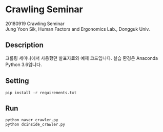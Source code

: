 Crawling Seminar
=============

20180919 Crawling Seminar\
Jung Yoon Sik, Human Factors and Ergonomics Lab., Dongguk Univ.

## Description
크롤링 세미나에서 사용했던 발표자료와 예제 코드입니다.
실습 환경은 Anaconda Python 3.6입니다.

## Setting
<pre><code>pip install -r requirements.txt</code></pre>


## Run
<pre><code>python naver_crawler.py
python dcinside_crawler.py</code></pre>
